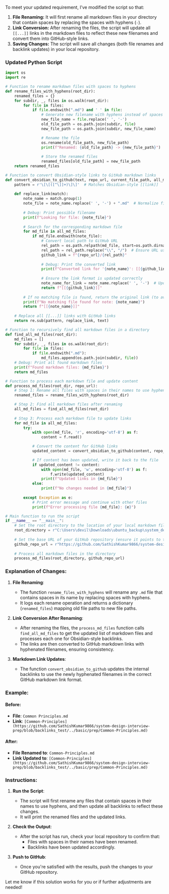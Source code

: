 To meet your updated requirement, I’ve modified the script so that:

1. **File Renaming:** It will first rename all markdown files in your directory that contain spaces by replacing the spaces with hyphens (`-`).
2. **Link Conversion:** After renaming the files, the script will update all `[[...]]` links in the markdown files to reflect these new filenames and convert them into GitHub-style links.
3. **Saving Changes:** The script will save all changes (both file renames and backlink updates) in your local repository.

### Updated Python Script

```python
import os
import re

# Function to rename markdown files with spaces to hyphens
def rename_files_with_hyphens(root_dir):
    renamed_files = {}
    for subdir, _, files in os.walk(root_dir):
        for file in files:
            if file.endswith(".md") and ' ' in file:
                # Generate new filename with hyphens instead of spaces
                new_file_name = file.replace(' ', '-')
                old_file_path = os.path.join(subdir, file)
                new_file_path = os.path.join(subdir, new_file_name)

                # Rename the file
                os.rename(old_file_path, new_file_path)
                print(f"Renamed: {old_file_path} -> {new_file_path}")
                
                # Store the renamed files
                renamed_files[old_file_path] = new_file_path
    return renamed_files

# Function to convert Obsidian-style links to GitHub markdown links
def convert_obsidian_to_github(text, repo_url, current_file_path, all_md_files):
    pattern = r'\[\[([^\]]+)\]\]'  # Matches Obsidian-style [[link]]
    
    def replace_link(match):
        note_name = match.group(1)
        note_file = note_name.replace(' ', '-') + ".md"  # Normalize filename (spaces to hyphens)
        
        # Debug: Print possible filename
        print(f"Looking for file: {note_file}")
        
        # Search for the corresponding markdown file
        for md_file in all_md_files:
            if md_file.endswith(note_file):
                # Convert local path to GitHub URL
                rel_path = os.path.relpath(md_file, start=os.path.dirname(current_file_path))
                rel_path = rel_path.replace("\\", "/")  # Ensure URL uses forward slashes
                github_link = f"{repo_url}/{rel_path}"
                
                # Debug: Print the converted link
                print(f"Converted link for '{note_name}': [[{github_link}]]")
                
                # Ensure the link format is updated correctly
                note_name_for_link = note_name.replace(' ', '-')  # Update note name in the link
                return f"[[{github_link}]]"
        
        # If no matching file is found, return the original link (to avoid broken links)
        print(f"No matching file found for note: {note_name}")
        return f"[[{note_name}]]"
    
    # Replace all [[...]] links with GitHub links
    return re.sub(pattern, replace_link, text)

# Function to recursively find all markdown files in a directory
def find_all_md_files(root_dir):
    md_files = []
    for subdir, _, files in os.walk(root_dir):
        for file in files:
            if file.endswith(".md"):
                md_files.append(os.path.join(subdir, file))
    # Debug: Print all found markdown files
    print(f"Found markdown files: {md_files}")
    return md_files

# Function to process each markdown file and update content
def process_md_files(root_dir, repo_url):
    # Step 1: Rename all files with spaces in their names to use hyphens
    renamed_files = rename_files_with_hyphens(root_dir)

    # Step 2: Find all markdown files after renaming
    all_md_files = find_all_md_files(root_dir)
    
    # Step 3: Process each markdown file to update links
    for md_file in all_md_files:
        try:
            with open(md_file, 'r', encoding='utf-8') as f:
                content = f.read()

            # Convert the content for GitHub links
            updated_content = convert_obsidian_to_github(content, repo_url, md_file, all_md_files)

            # If content has been updated, write it back to the file
            if updated_content != content:
                with open(md_file, 'w', encoding='utf-8') as f:
                    f.write(updated_content)
                print(f"Updated links in {md_file}")
            else:
                print(f"No changes needed in {md_file}")
        
        except Exception as e:
            # Print error message and continue with other files
            print(f"Error processing file {md_file}: {e}")

# Main function to run the script
if __name__ == "__main__":
    # Set the root directory to the location of your local markdown files
    root_directory = r"C:\Users\devil\Downloads\ubuntu_backup\system_design_interview_prep"
    
    # Set the base URL of your GitHub repository (ensure it points to the correct branch for markdown files)
    github_repo_url = r"https://github.com/SathishKumar9866/system-design-interview-prep/blob/backlinks_test"
    
    # Process all markdown files in the directory
    process_md_files(root_directory, github_repo_url)
```

### Explanation of Changes:

1. **File Renaming**:
   - The function `rename_files_with_hyphens` will rename any `.md` file that contains spaces in its name by replacing spaces with hyphens.
   - It logs each rename operation and returns a dictionary (`renamed_files`) mapping old file paths to new file paths.

2. **Link Conversion After Renaming**:
   - After renaming the files, the `process_md_files` function calls `find_all_md_files` to get the updated list of markdown files and processes each one for Obsidian-style backlinks.
   - The links are then converted to GitHub markdown links with hyphenated filenames, ensuring consistency.

3. **Markdown Link Updates**:
   - The function `convert_obsidian_to_github` updates the internal backlinks to use the newly hyphenated filenames in the correct GitHub markdown link format.

### Example:

#### Before:

- **File**: `Common Principles.md`
- **Link**: `[Common-Principles](https://github.com/SathishKumar9866/system-design-interview-prep/blob/backlinks_test/../basic/prep/Common-Principles.md)`

#### After:

- **File Renamed to**: `Common-Principles.md`
- **Link Updated to**: `[Common-Principles](https://github.com/SathishKumar9866/system-design-interview-prep/blob/backlinks_test/../basic/prep/Common-Principles.md)`

### Instructions:

1. **Run the Script**:
   - The script will first rename any files that contain spaces in their names to use hyphens, and then update all backlinks to reflect these changes.
   - It will print the renamed files and the updated links.

2. **Check the Output**:
   - After the script has run, check your local repository to confirm that:
     - Files with spaces in their names have been renamed.
     - Backlinks have been updated accordingly.

3. **Push to GitHub**:
   - Once you're satisfied with the results, push the changes to your GitHub repository.

Let me know if this solution works for you or if further adjustments are needed!